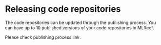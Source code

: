 # Releasing code repositories

The code repositories can be updated through the publishing process. You can have up to 10 published versions of your code repositories in MLReef.

Please check publishing process link.
